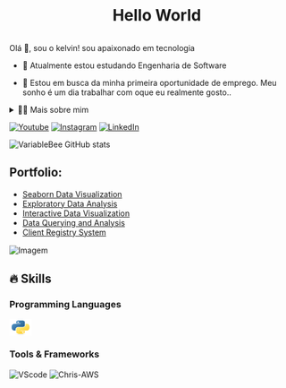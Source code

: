 <!--título-->
<div id="user-content-toc">
  <ul align="center">
    <summary><h1 style="display: inline-block">Hello World</h1></summary>
</div>

<!-- Presentation -->
<p>
  Olá 👋, sou o kelvin! sou apaixonado em tecnologia

  - 🌱 Atualmente estou estudando Engenharia de Software 

  - 🔭 Estou em busca da minha primeira oportunidade de emprego. Meu sonho é um dia trabalhar com oque eu realmente gosto..
</p>

<!-- Dropdown -->
<details>
  <summary>👨‍💻 Mais sobre mim</summary>

  - 💬 Me chamo Eric Kelvin, tenho 18 anos e estou em busca de montar minha carreira, estou no primeiro semestre de Engenharia de Software e pretendo um dia me torna um grande Engenheiro!

  - ⚡ Sempre gostei muito de tecnologia, além de jogar e assistir filmes, gosto muito de sair de casa, conhecer lugares novos e viver momentos inéditos com meus amigos que fazem parte da minha vida. \o/
</details>

<!-- Links -->
[![Youtube](https://img.shields.io/badge/YouTube-FF0000?style=for-the-badge&logo=youtube&logoColor=white)](https://www.youtube.com/@kelvinrsss)
[![Instagram](https://img.shields.io/badge/Instagram-E4405F?style=for-the-badge&logo=instagram&logoColor=white)](https://www.instagram.com/__kelvinrs/)
[![LinkedIn](https://img.shields.io/badge/LinkedIn-0077B5?style=for-the-badge&logo=linkedin&logoColor=white)](https://www.linkedin.com/in/eric-kelvin-da-silva-205135365/)

<!-- GithubStats -->
![VariableBee GitHub stats](https://github-readme-stats.vercel.app/api?username=variablebee&show_icons=true&theme=gotham)

<!-- Portfolio -->
## Portfolio:
- [Seaborn Data Visualization](https://github.com/VariableBee/seaborn-data-visualization)
- [Exploratory Data Analysis](https://github.com/VariableBee/EDA_Loggi)
- [Interactive Data Visualization](https://github.com/VariableBee/COVID_19_DASHBOARD)
- [Data Querying and Analysis](https://github.com/VariableBee/AWS_Athena_Queries)
- [Client Registry System](https://github.com/VariableBee/Cartorio)

<!-- GIF -->
<p align="left">
  <img align="center" src="https://github.com/user-attachments/assets/49a89d17-8c18-46d8-9a3b-1a1178f713b9" alt="Imagem">
</p>

## 🔥 Skills
<!-- Skills: Programming Languages -->
  <div style="flex-basis: 48%;">
    <h3>Programming Languages</h3>
    <img align="center" alt="Python" height="30" width="40" src="https://raw.githubusercontent.com/devicons/devicon/master/icons/python/python-original.svg">
  </div>
  
  <!-- Skills: Tools & Frameworks -->
  <div style="flex-basis: 48%;">
    <h3>Tools & Frameworks</h3>
    <img align="center" alt="VScode" height="30" width="40" src="https://cdn.jsdelivr.net/gh/devicons/devicon/icons/vscode/vscode-original.svg">
    <img align="center" alt="Chris-AWS" height="30" width="40" src="https://cdn.jsdelivr.net/gh/devicons/devicon/icons/git/git-original.svg">
  </div>
